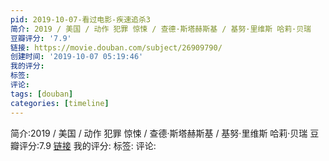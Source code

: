 ```yaml
---
pid: 2019-10-07-看过电影-疾速追杀3
简介: 2019 / 美国 / 动作 犯罪 惊悚 / 查德·斯塔赫斯基 / 基努·里维斯 哈莉·贝瑞
豆瓣评分: '7.9'
链接: https://movie.douban.com/subject/26909790/
创建时间: '2019-10-07 05:19:46'
我的评分:
标签:
评论:
tags: [douban]
categories: [timeline]
---
```

简介:2019 / 美国 / 动作 犯罪 惊悚 / 查德·斯塔赫斯基 / 基努·里维斯 哈莉·贝瑞
豆瓣评分:7.9
[链接](https://movie.douban.com/subject/26909790/)
我的评分:
标签:
评论:
